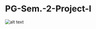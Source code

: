 ﻿# PG-Sem.-2-Project-I
![alt text](https://github.com/Cingciong/PG-Sem.-2-Project-I/assets/96062056/98aa59f7-5f0b-4321-b82a-a2d729c5303a)
